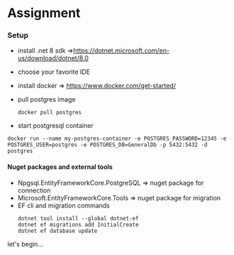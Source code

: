 # Assignment

### Setup

- install .net 8 sdk =>https://dotnet.microsoft.com/en-us/download/dotnet/8.0
- choose your favorite IDE
- install docker => https://www.docker.com/get-started/
- pull postgres image

  ```
  docker pull postgres

  ```

- start postgresql container

```
docker run --name my-postgres-container -e POSTGRES_PASSWORD=12345 -e POSTGRES_USER=postgres -e POSTGRES_DB=GeneralDb -p 5432:5432 -d postgres

```

#### Nuget packages and external tools

- Npgsql.EntityFrameworkCore.PostgreSQL => nuget package for connection
- Microsoft.EntityFrameworkCore.Tools => nuget package for migration
- EF cli and migration commands
  ```
  dotnet tool install --global dotnet-ef
  dotnet ef migrations add InitialCreate
  dotnet ef database update
  ```

let's begin...
